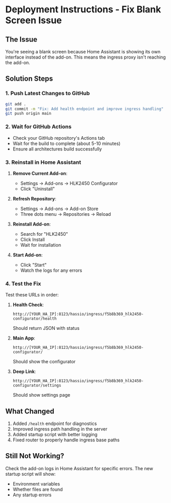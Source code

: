 # Deployment Instructions - Fix Blank Screen Issue

## The Issue
You're seeing a blank screen because Home Assistant is showing its own interface instead of the add-on. This means the ingress proxy isn't reaching the add-on.

## Solution Steps

### 1. Push Latest Changes to GitHub
```bash
git add .
git commit -m "Fix: Add health endpoint and improve ingress handling"
git push origin main
```

### 2. Wait for GitHub Actions
- Check your GitHub repository's Actions tab
- Wait for the build to complete (about 5-10 minutes)
- Ensure all architectures build successfully

### 3. Reinstall in Home Assistant

1. **Remove Current Add-on**:
   - Settings → Add-ons → HLK2450 Configurator
   - Click "Uninstall"

2. **Refresh Repository**:
   - Settings → Add-ons → Add-on Store
   - Three dots menu → Repositories → Reload

3. **Reinstall Add-on**:
   - Search for "HLK2450"
   - Click Install
   - Wait for installation

4. **Start Add-on**:
   - Click "Start"
   - Watch the logs for any errors

### 4. Test the Fix

Test these URLs in order:

1. **Health Check**:
   ```
   http://[YOUR_HA_IP]:8123/hassio/ingress/f5b8b369_hlk2450-configurator/health
   ```
   Should return JSON with status

2. **Main App**:
   ```
   http://[YOUR_HA_IP]:8123/hassio/ingress/f5b8b369_hlk2450-configurator/
   ```
   Should show the configurator

3. **Deep Link**:
   ```
   http://[YOUR_HA_IP]:8123/hassio/ingress/f5b8b369_hlk2450-configurator/settings
   ```
   Should show settings page

## What Changed

1. Added `/health` endpoint for diagnostics
2. Improved ingress path handling in the server
3. Added startup script with better logging
4. Fixed router to properly handle ingress base paths

## Still Not Working?

Check the add-on logs in Home Assistant for specific errors. The new startup script will show:
- Environment variables
- Whether files are found
- Any startup errors